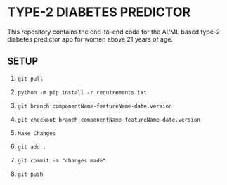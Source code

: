 # TYPE-2 DIABETES PREDICTOR

This repository contains the end-to-end code for the AI/ML based type-2 diabetes predictor app for women above 21 years of age.

## SETUP

1. `git pull`

2. `python -m pip install -r requirements.txt`

3. `git branch componentName-featureName-date.version`

4. `git checkout branch componentName-featureName-date.version`

5. `Make Changes`

6. `git add .`

7. `git commit -m "changes made"`

8. `git push`